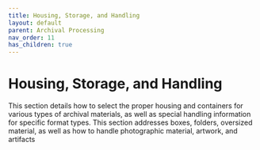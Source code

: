 ```yaml
---
title: Housing, Storage, and Handling
layout: default
parent: Archival Processing
nav_order: 11
has_children: true
---
```


# Housing, Storage, and Handling
This section details how to select the proper housing and containers for various types of archival materials, as well as special handling information for specific format types. This section addresses boxes, folders, oversized material, as well as how to handle photographic material, artwork, and artifacts 